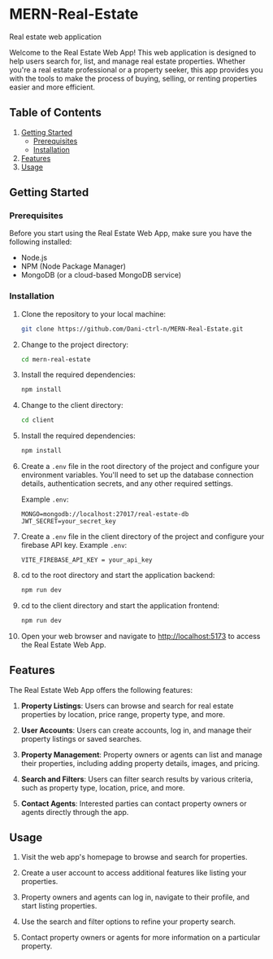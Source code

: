 # MERN-Real-Estate
Real estate web application

Welcome to the Real Estate Web App! This web application is designed to help users search for, list, and manage real estate properties. Whether you're a real estate professional or a property seeker, this app provides you with the tools to make the process of buying, selling, or renting properties easier and more efficient.

## Table of Contents

1. [Getting Started](#getting-started)
   - [Prerequisites](#prerequisites)
   - [Installation](#installation)
2. [Features](#features)
3. [Usage](#usage)


## Getting Started

### Prerequisites

Before you start using the Real Estate Web App, make sure you have the following installed:

- Node.js
- NPM (Node Package Manager)
- MongoDB (or a cloud-based MongoDB service)

### Installation

1. Clone the repository to your local machine:

   ```bash
   git clone https://github.com/Dani-ctrl-n/MERN-Real-Estate.git
   ```

2. Change to the project directory:

   ```bash
   cd mern-real-estate
   ```

3. Install the required dependencies:

   ```bash
   npm install
   ```

4. Change to the client directory:

   ```bash
   cd client
   ```

5. Install the required dependencies:

   ```bash
   npm install
   ```

6. Create a `.env` file in the root directory of the project and configure your environment variables. You'll need to set up the database connection details, authentication secrets, and any other required settings.

   Example `.env`:

   ```plaintext
   MONGO=mongodb://localhost:27017/real-estate-db
   JWT_SECRET=your_secret_key
   ```
   
7. Create a `.env` file in the client directory of the project and configure your firebase API key.
   Example `.env`:

   ```
   VITE_FIREBASE_API_KEY = your_api_key
   ```

8. cd to the root directory and start the application backend:

   ```bash
   npm run dev
   ```

9. cd to the client directory and start the application frontend:

   ```bash
   npm run dev
   ```

10. Open your web browser and navigate to [http://localhost:5173](http://localhost:5173) to access the Real Estate Web App.


## Features

The Real Estate Web App offers the following features:

1. **Property Listings**: Users can browse and search for real estate properties by location, price range, property type, and more.

2. **User Accounts**: Users can create accounts, log in, and manage their property listings or saved searches.

3. **Property Management**: Property owners or agents can list and manage their properties, including adding property details, images, and pricing.

4. **Search and Filters**: Users can filter search results by various criteria, such as property type, location, price, and more.

6. **Contact Agents**: Interested parties can contact property owners or agents directly through the app.
   

## Usage

1. Visit the web app's homepage to browse and search for properties.

2. Create a user account to access additional features like listing your properties.

3. Property owners and agents can log in, navigate to their profile, and start listing properties.

4. Use the search and filter options to refine your property search.

5. Contact property owners or agents for more information on a particular property.
